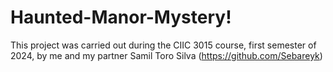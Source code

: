 # Haunted-Manor-Mystery!

This project was carried out during the CIIC 3015 course, first semester of 2024, by me and my partner Samil Toro Silva (https://github.com/Sebareyk)